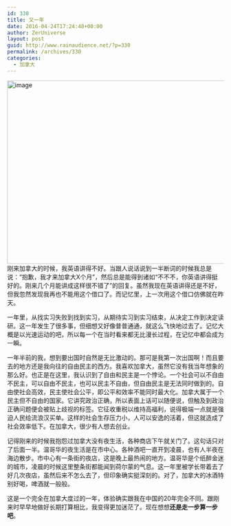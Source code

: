 ```yaml
---
id: 330
title: 又一年
date: 2016-04-24T17:24:48+00:00
author: ZerUniverse
layout: post
guid: http://www.rainaudience.net/?p=330
permalink: /archives/330
categories:
  - 加拿大
---
```

<a href="http://www.rainaudience.net/wp-content/uploads/2016/04/image.jpeg" rel="attachment wp-att-331"><img class="alignnone size-full wp-image-331" src="http://www.rainaudience.net/wp-content/uploads/2016/04/image.jpeg" alt="image" width="640" height="427" srcset="http://www.rainaudience.net/wp-content/uploads/2016/04/image.jpeg 640w, http://www.rainaudience.net/wp-content/uploads/2016/04/image-300x200.jpeg 300w, http://www.rainaudience.net/wp-content/uploads/2016/04/image-450x300.jpeg 450w" sizes="(max-width: 640px) 100vw, 640px" /></a>刚来加拿大的时候，我英语讲得不好。当跟人说话说到一半断词的时候我总是说：“抱歉，我才来加拿大X个月”，然后总是能得到诸如“不不不，你英语讲得挺好的。刚来几个月能讲成这样很不错了”的回复。虽然我现在英语讲得还是不好，但我忽然发现我再也不能用这个借口了。而记忆里，上一次用这个借口仿佛就在昨天。

一年里，从找实习失败到找到实习，从期待实习到实习结束，从决定工作到决定读研。这一年发生了很多事，但细想又好像普普通通，就这么飞快地过去了。记忆大概是以光速运动的吧，所以每一个在当时看来都无比漫长过程，在记忆中都会成为一瞬。

一年半前的我，想到要出国时自然是无比激动的。那可是我第一次出国啊！而且要去的地方还是我向往的自由民主的西方。我喜欢加拿大，虽然它没有我当年想象的那么好。也正是在这里，我认识到了自由和民主是一个悖论。一个社会可以不自由不民主，可以自由不民主，也可以民主不自由，但自由民主是无法同时做到的。自由使社会高效，民主使社会公平，即公平和效率不能同时最大化。加拿大属于一个民主但不自由的国家。它讲究政治正确，所以表面上话可以随便说，但触及到政治正确问题便会被贴上歧视的标签。它征收重税以维持高福利，说得极端一点就是强迫人民给流浪汉买单。这样的社会生存压力小，人可以安逸的活着，但这就造成了社会效率低下。在加拿大，很少有人想去创业。

记得刚来的时候我抱怨过加拿大没有夜生活，各种商店下午就关门了。这句话只对了后面一半。温哥华的夜生活是在市中心。各种酒吧一直开到凌晨，也有人半夜在海边散步。市中心有一条街的夜店，这是晚上最热闹的地方。温哥华是个纸醉金迷的城市，凌晨的时候这里整条街都能闻到荷尔蒙的气息。这一年里被学长带着去了好几次夜店，虽然后来不怎么去了，但印象确实挺深刻的。对了，加拿大的冰酒特别好喝，啤酒就一般般。

这是一个完全在加拿大度过的一年，体验确实跟我在中国的20年完全不同。跟刚来时早早地做好长期打算相比，我变得更加迷茫了。现在想想**还是走一步算一步吧**。